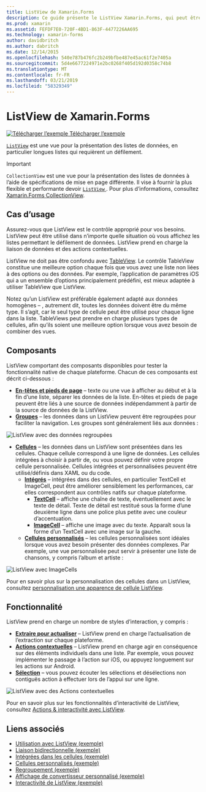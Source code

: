 ```yaml
---
title: ListView de Xamarin.Forms
description: Ce guide présente le ListView Xamarin.Forms, qui peut être utilisé pour présenter des données dans les listes de belles et interactives.
ms.prod: xamarin
ms.assetid: FEFDF7E0-720F-4BD1-863F-4477226AA695
ms.technology: xamarin-forms
author: davidbritch
ms.author: dabritch
ms.date: 12/14/2015
ms.openlocfilehash: 540e787b476fc2b249bfbe487e45ac61f2e7405a
ms.sourcegitcommit: 5d4e6677224971e2bc0268f405d192d0358c74b8
ms.translationtype: MT
ms.contentlocale: fr-FR
ms.lasthandoff: 03/21/2019
ms.locfileid: "58329349"
---
```

# <a name="xamarinforms-listview"></a>ListView de Xamarin.Forms

[![Télécharger l’exemple](~/media/shared/download.png) Télécharger l’exemple](https://developer.xamarin.com/samples/WorkingWithListview)

[`ListView`](xref:Xamarin.Forms.ListView) est une vue pour la présentation des listes de données, en particulier longues listes qui requièrent un défilement.

> [!IMPORTANT]
> `CollectionView` est une vue pour la présentation des listes de données à l’aide de spécifications de mise en page différente. Il vise à fournir la plus flexible et performante devoir [ `ListView` ](xref:Xamarin.Forms.ListView). Pour plus d’informations, consultez [Xamarin.Forms CollectionView](~/xamarin-forms/user-interface/collectionview/index.md).

## <a name="use-cases"></a>Cas d’usage

Assurez-vous que ListView est le contrôle approprié pour vos besoins. ListView peut être utilisé dans n’importe quelle situation où vous affichez les listes permettant le défilement de données. ListView prend en charge la liaison de données et des actions contextuelles.

ListView ne doit pas être confondu avec [TableView](~/xamarin-forms/user-interface/tableview.md). Le contrôle TableView constitue une meilleure option chaque fois que vous avez une liste non liées à des options ou des données. Par exemple, l’application de paramètres iOS qui a un ensemble d’options principalement prédéfini, est mieux adaptée à utiliser TableView que ListView.

Notez qu’un ListView est préférable également adapté aux données homogènes &ndash; , autrement dit, toutes les données doivent être du même type. Il s’agit, car le seul type de cellule peut être utilisé pour chaque ligne dans la liste. TableViews peut prendre en charge plusieurs types de cellules, afin qu’ils soient une meilleure option lorsque vous avez besoin de combiner des vues.

## <a name="components"></a>Composants
ListView comportant des composants disponibles pour tester la fonctionnalité native de chaque plateforme. Chacun de ces composants est décrit ci-dessous :

- **[En-têtes et pieds de page](customizing-list-appearance.md#Headers_and_Footers)**  &ndash; texte ou une vue à afficher au début et à la fin d’une liste, séparer les données de la liste. En-têtes et pieds de page peuvent être liés à une source de données indépendamment à partir de la source de données de la ListView.
- **[Groupes](customizing-list-appearance.md#Grouping)**  &ndash; les données dans un ListView peuvent être regroupées pour faciliter la navigation. Les groupes sont généralement liés aux données :

![](images/grouping-depth.png "ListView avec des données regroupées")

- **[Cellules](customizing-cell-appearance.md)**  &ndash; les données dans un ListView sont présentées dans les cellules. Chaque cellule correspond à une ligne de données. Les cellules intégrées à choisir à partir de, ou vous pouvez définir votre propre cellule personnalisée. Cellules intégrées et personnalisées peuvent être utilisé/définis dans XAML ou du code.
  - **[Intégrés](customizing-cell-appearance.md#Built_in_Cells)**  &ndash; intégrées dans des cellules, en particulier TextCell et ImageCell, peut être améliorer sensiblement les performances, car elles correspondent aux contrôles natifs sur chaque plateforme.
       - **[TextCell](customizing-cell-appearance.md#TextCell)**  &ndash; affiche une chaîne de texte, éventuellement avec le texte de détail. Texte de détail est restitué sous la forme d’une deuxième ligne dans une police plus petite avec une couleur d’accentuation.
       - **[ImageCell](customizing-cell-appearance.md#ImageCell)**  &ndash; affiche une image avec du texte. Apparaît sous la forme d’un TextCell avec une image sur la gauche.
  - **[Cellules personnalisés](customizing-cell-appearance.md#customcells)**  &ndash; les cellules personnalisées sont idéales lorsque vous avez besoin présenter des données complexes. Par exemple, une vue personnalisée peut servir à présenter une liste de chansons, y compris l’album et artiste :

![](images/image-cell-default.png "ListView avec ImageCells")

Pour en savoir plus sur la personnalisation des cellules dans un ListView, consultez [personnalisation une apparence de cellule ListView](customizing-cell-appearance.md).

## <a name="functionality"></a>Fonctionnalité
ListView prend en charge un nombre de styles d’interaction, y compris :

- **[Extraire pour actualiser](interactivity.md#Pull_to_Refresh)**  &ndash; ListView prend en charge l’actualisation de l’extraction sur chaque plateforme.
- **[Actions contextuelles](interactivity.md#Context_Actions)**  &ndash; ListView prend en charge agir en conséquence sur des éléments individuels dans une liste. Par exemple, vous pouvez implémenter le passage à l’action sur iOS, ou appuyez longuement sur les actions sur Android.
- **[Sélection](interactivity.md#selectiontaps)**  &ndash; vous pouvez écouter les sélections et désélections non contiguës action à effectuer lors de l’appui sur une ligne.

![](images/context-default.png "ListView avec des Actions contextuelles")

Pour en savoir plus sur les fonctionnalités d’interactivité de ListView, consultez [Actions & interactivité avec ListView](interactivity.md).

## <a name="related-links"></a>Liens associés

- [Utilisation avec ListView (exemple)](https://developer.xamarin.com/samples/WorkingWithListview)
- [Liaison bidirectionnelle (exemple)](https://developer.xamarin.com/samples/xamarin-forms/UserInterface/ListView/SwitchEntryTwoBinding)
- [Intégrées dans les cellules (exemple)](https://developer.xamarin.com/samples/xamarin-forms/UserInterface/ListView/BuiltInCells)
- [Cellules personnalisés (exemple)](https://developer.xamarin.com/samples/xamarin-forms/UserInterface/ListView/CustomCells)
- [Regroupement (exemple)](https://developer.xamarin.com/samples/xamarin-forms/UserInterface/ListView/Grouping)
- [Affichage de convertisseur personnalisé (exemple)](https://developer.xamarin.com/samples/xamarin-forms/UserInterface/ListView/WorkingWithListviewNative)
- [Interactivité de ListView (exemple)](https://developer.xamarin.com/samples/xamarin-forms/UserInterface/ListView/interactivity)
